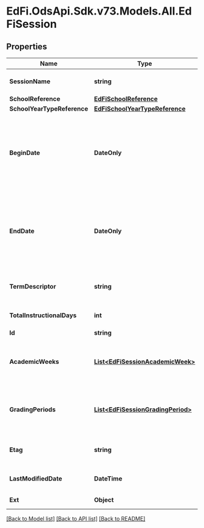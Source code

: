 # EdFi.OdsApi.Sdk.v73.Models.All.EdFiSession

## Properties

Name | Type | Description | Notes
------------ | ------------- | ------------- | -------------
**SessionName** | **string** | The identifier for the calendar for the academic session. | 
**SchoolReference** | [**EdFiSchoolReference**](EdFiSchoolReference.md) |  | 
**SchoolYearTypeReference** | [**EdFiSchoolYearTypeReference**](EdFiSchoolYearTypeReference.md) |  | 
**BeginDate** | **DateOnly** | Month, day, and year of the first day of the session.  Note: Date interpretation may vary. Ed-Fi recommends inclusive dates, but states may define dates as inclusive or exclusive. For calculations, align with local guidelines. | 
**EndDate** | **DateOnly** | Month, day and year of the last day of the session.  Note: Date interpretation may vary. Ed-Fi recommends inclusive dates, but states may define dates as inclusive or exclusive. For calculations, align with local guidelines. | 
**TermDescriptor** | **string** | A descriptor value to indicate the term that the session is associated with. | 
**TotalInstructionalDays** | **int** | The total number of instructional days in the school calendar. | 
**Id** | **string** |  | [optional] 
**AcademicWeeks** | [**List&lt;EdFiSessionAcademicWeek&gt;**](EdFiSessionAcademicWeek.md) | An unordered collection of sessionAcademicWeeks. The academic weeks associated with the school year. | [optional] 
**GradingPeriods** | [**List&lt;EdFiSessionGradingPeriod&gt;**](EdFiSessionGradingPeriod.md) | An unordered collection of sessionGradingPeriods. Grading periods associated with the session. | [optional] 
**Etag** | **string** | A unique system-generated value that identifies the version of the resource. | [optional] 
**LastModifiedDate** | **DateTime** | The date and time the resource was last modified. | [optional] 
**Ext** | **Object** | Extensions to the Session entity. | [optional] 

[[Back to Model list]](../../README.md#documentation-for-models) [[Back to API list]](../../README.md#documentation-for-api-endpoints) [[Back to README]](../../README.md)


